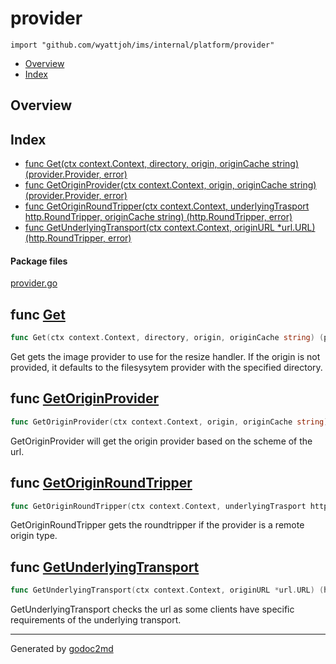 

# provider
`import "github.com/wyattjoh/ims/internal/platform/provider"`

* [Overview](#pkg-overview)
* [Index](#pkg-index)

## <a name="pkg-overview">Overview</a>



## <a name="pkg-index">Index</a>
* [func Get(ctx context.Context, directory, origin, originCache string) (provider.Provider, error)](#Get)
* [func GetOriginProvider(ctx context.Context, origin, originCache string) (provider.Provider, error)](#GetOriginProvider)
* [func GetOriginRoundTripper(ctx context.Context, underlyingTrasport http.RoundTripper, originCache string) (http.RoundTripper, error)](#GetOriginRoundTripper)
* [func GetUnderlyingTransport(ctx context.Context, originURL *url.URL) (http.RoundTripper, error)](#GetUnderlyingTransport)


#### <a name="pkg-files">Package files</a>
[provider.go](/src/github.com/wyattjoh/ims/internal/platform/provider/provider.go) 





## <a name="Get">func</a> [Get](/src/target/provider.go?s=2479:2574#L74)
``` go
func Get(ctx context.Context, directory, origin, originCache string) (provider.Provider, error)
```
Get gets the image provider to use for the resize handler. If the origin is
not provided, it defaults to the filesysytem provider with the specified
directory.



## <a name="GetOriginProvider">func</a> [GetOriginProvider](/src/target/provider.go?s=1533:1631#L45)
``` go
func GetOriginProvider(ctx context.Context, origin, originCache string) (provider.Provider, error)
```
GetOriginProvider will get the origin provider based on the scheme of the
url.



## <a name="GetOriginRoundTripper">func</a> [GetOriginRoundTripper](/src/target/provider.go?s=684:816#L18)
``` go
func GetOriginRoundTripper(ctx context.Context, underlyingTrasport http.RoundTripper, originCache string) (http.RoundTripper, error)
```
GetOriginRoundTripper gets the roundtripper if the provider is a remote
origin type.



## <a name="GetUnderlyingTransport">func</a> [GetUnderlyingTransport](/src/target/provider.go?s=365:460#L7)
``` go
func GetUnderlyingTransport(ctx context.Context, originURL *url.URL) (http.RoundTripper, error)
```
GetUnderlyingTransport checks the url as some clients have specific
requirements of the underlying transport.








- - -
Generated by [godoc2md](http://godoc.org/github.com/davecheney/godoc2md)
